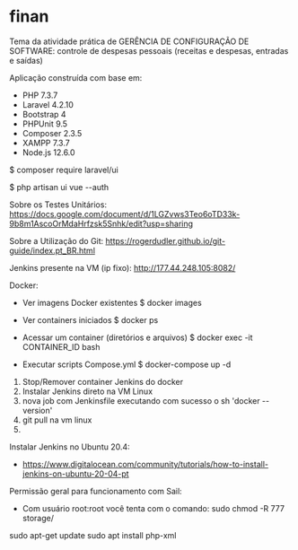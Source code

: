 # finan
Tema da atividade prática de GERÊNCIA DE CONFIGURAÇÃO DE SOFTWARE: controle de despesas pessoais (receitas e despesas, entradas e saídas)

Aplicação construída com base em:
- PHP 7.3.7
- Laravel 4.2.10
- Bootstrap 4
- PHPUnit 9.5
- Composer 2.3.5
- XAMPP 7.3.7
- Node.js 12.6.0

$ composer require laravel/ui

$ php artisan ui vue --auth

Sobre os Testes Unitários:
https://docs.google.com/document/d/1LGZvws3Teo6oTD33k-9b8m1AscoOrMdaHrfzsk5Snhk/edit?usp=sharing

Sobre a Utilização do Git:
https://rogerdudler.github.io/git-guide/index.pt_BR.html

Jenkins presente na VM (ip fixo):
http://177.44.248.105:8082/

Docker:

- Ver imagens Docker existentes
$ docker images

- Ver containers iniciados
$ docker ps

- Acessar um container (diretórios e arquivos)
$ docker exec -it CONTAINER_ID bash

- Executar scripts Compose.yml
$ docker-compose up -d


1. Stop/Remover container Jenkins do docker
2. Instalar Jenkins direto na VM Linux
3. nova job com Jenkinsfile executando com sucesso o sh 'docker --version'
4. git pull na vm linux
5. 

Instalar Jenkins no Ubuntu 20.4:
- https://www.digitalocean.com/community/tutorials/how-to-install-jenkins-on-ubuntu-20-04-pt

Permissão geral para funcionamento com Sail:
- Com usuário root:root você tenta com o comando: sudo chmod -R 777 storage/

sudo apt-get update
sudo apt install php-xml
